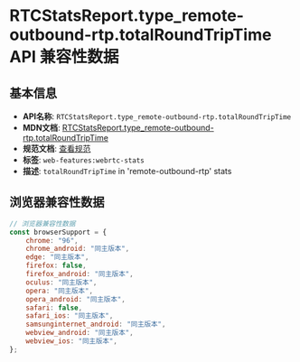 # RTCStatsReport.type_remote-outbound-rtp.totalRoundTripTime API 兼容性数据

## 基本信息

- **API名称**: `RTCStatsReport.type_remote-outbound-rtp.totalRoundTripTime`
- **MDN文档**: [RTCStatsReport.type_remote-outbound-rtp.totalRoundTripTime](https://developer.mozilla.org/docs/Web/API/RTCRemoteOutboundRtpStreamStats/totalRoundTripTime)
- **规范文档**: [查看规范](https://w3c.github.io/webrtc-stats/#dom-rtcremoteoutboundrtpstreamstats-totalroundtriptime)
- **标签**: `web-features:webrtc-stats`
- **描述**: `totalRoundTripTime` in 'remote-outbound-rtp' stats

## 浏览器兼容性数据

```javascript
// 浏览器兼容性数据
const browserSupport = {
    chrome: "96",
    chrome_android: "同主版本",
    edge: "同主版本",
    firefox: false,
    firefox_android: "同主版本",
    oculus: "同主版本",
    opera: "同主版本",
    opera_android: "同主版本",
    safari: false,
    safari_ios: "同主版本",
    samsunginternet_android: "同主版本",
    webview_android: "同主版本",
    webview_ios: "同主版本",
};

```

